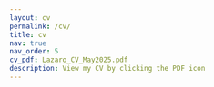 ```yaml
---
layout: cv
permalink: /cv/
title: cv
nav: true
nav_order: 5
cv_pdf: Lazaro_CV_May2025.pdf
description: View my CV by clicking the PDF icon
---
```

